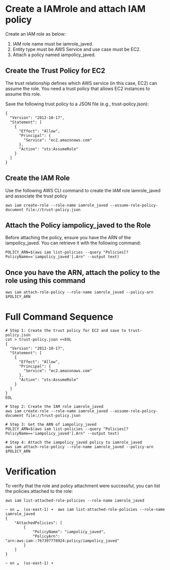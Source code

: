 # Create a IAMrole and attach IAM policy

Create an IAM role as below:

1) IAM role name must be iamrole_javed.
2) Entity type must be AWS Service and use case must be EC2.
3) Attach a policy named iampolicy_javed.

## Create the Trust Policy for EC2
The trust relationship defines which AWS service (in this case, EC2) can assume the role. You need a trust policy that allows EC2 instances to assume this role.

Save the following trust policy to a JSON file (e.g., trust-policy.json):

```
{
  "Version": "2012-10-17",
  "Statement": [
    {
      "Effect": "Allow",
      "Principal": {
        "Service": "ec2.amazonaws.com"
      },
      "Action": "sts:AssumeRole"
    }
  ]
}
```
## Create the IAM Role
Use the following AWS CLI command to create the IAM role iamrole_javed and associate the trust policy

```
aws iam create-role --role-name iamrole_javed --assume-role-policy-document file://trust-policy.json
```
## Attach the Policy iampolicy_javed to the Role

Before attaching the policy, ensure you have the ARN of the iampolicy_javed. You can retrieve it with the following command:
```
POLICY_ARN=$(aws iam list-policies --query "Policies[?PolicyName=='iampolicy_javed'].Arn" --output text)
```
## Once you have the ARN, attach the policy to the role using this command
```
aws iam attach-role-policy --role-name iamrole_javed --policy-arn $POLICY_ARN
```

# Full Command Sequence

```
# Step 1: Create the trust policy for EC2 and save to trust-policy.json
cat > trust-policy.json <<EOL
{
  "Version": "2012-10-17",
  "Statement": [
    {
      "Effect": "Allow",
      "Principal": {
        "Service": "ec2.amazonaws.com"
      },
      "Action": "sts:AssumeRole"
    }
  ]
}
EOL

# Step 2: Create the IAM role iamrole_javed
aws iam create-role --role-name iamrole_javed --assume-role-policy-document file://trust-policy.json

# Step 3: Get the ARN of iampolicy_javed
POLICY_ARN=$(aws iam list-policies --query "Policies[?PolicyName=='iampolicy_javed'].Arn" --output text)

# Step 4: Attach the iampolicy_javed policy to iamrole_javed
aws iam attach-role-policy --role-name iamrole_javed --policy-arn $POLICY_ARN
```
# Verification
To verify that the role and policy attachment were successful, you can list the policies attached to the role:
```
aws iam list-attached-role-policies --role-name iamrole_javed
```

```
~ on ☁️  (us-east-1) ➜  aws iam list-attached-role-policies --role-name iamrole_javed
{
    "AttachedPolicies": [
        {
            "PolicyName": "iampolicy_javed",
            "PolicyArn": "arn:aws:iam::767397778924:policy/iampolicy_javed"
        }
    ]
}

~ on ☁️  (us-east-1) ➜  
```